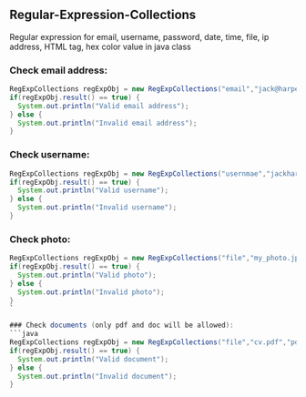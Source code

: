 ## Regular-Expression-Collections
Regular expression for email, username, password, date, time, file, ip address, HTML tag, hex color value in java class

### Check email address:
```java
RegExpCollections regExpObj = new RegExpCollections("email","jack@harper.com");
if(regExpObj.result() == true) {
  System.out.println("Valid email address");
} else {
  System.out.println("Invalid email address");
}
```

### Check username:
```java
RegExpCollections regExpObj = new RegExpCollections("usernmae","jackharper");
if(regExpObj.result() == true) {
  System.out.println("Valid username");
} else {
  System.out.println("Invalid username");
}
```

### Check photo:
```java
RegExpCollections regExpObj = new RegExpCollections("file","my_photo.jpg","jpg|png|gif");
if(regExpObj.result() == true) {
  System.out.println("Valid photo");
} else {
  System.out.println("Invalid photo");
}
`

### Check documents (only pdf and doc will be allowed):
```java
RegExpCollections regExpObj = new RegExpCollections("file","cv.pdf","pdf|doc");
if(regExpObj.result() == true) {
  System.out.println("Valid document");
} else {
  System.out.println("Invalid document");
}
```
